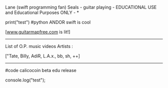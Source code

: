 Lane (swift programming fan) Seals - guitar playing - EDUCATIONAL USE and  Educational Purposes ONLY - * 

print("test")
#python ANDOR swift is cool

[www.guitarmapfree.com is lit!]

---------------------------------

List of O.P. music videos Artists :

["Tate, Billy, AdiR, L.A.x., bb, sh, ++]

-----------------------------------

#code
calicocoin beta edu release

console.log("test");

